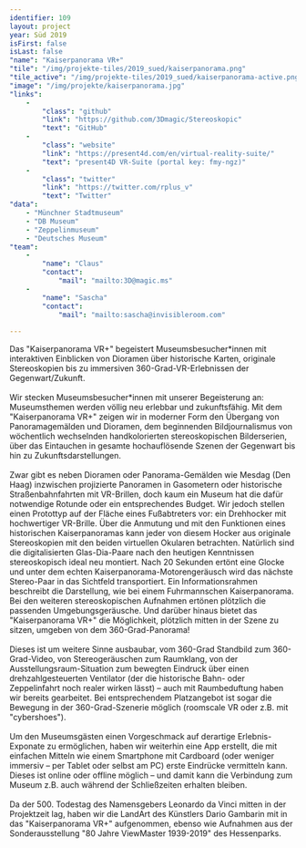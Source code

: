 ```yaml
---
identifier: 109
layout: project
year: Süd 2019
isFirst: false
isLast: false
"name": "Kaiserpanorama VR+"
"tile": "/img/projekte-tiles/2019_sued/kaiserpanorama.png"
"tile_active": "/img/projekte-tiles/2019_sued/kaiserpanorama-active.png"
"image": "/img/projekte/kaiserpanorama.jpg"
"links":
    -
        "class": "github"
        "link": "https://github.com/3Dmagic/Stereoskopic"
        "text": "GitHub"
    -
        "class": "website"
        "link": "https://present4d.com/en/virtual-reality-suite/"
        "text": "present4D VR-Suite (portal key: fmy-ngz)"
    -
        "class": "twitter"
        "link": "https://twitter.com/rplus_v"
        "text": "Twitter"
"data":
    - "Münchner Stadtmuseum"
    - "DB Museum"
    - "Zeppelinmuseum"
    - "Deutsches Museum"
"team":
    -
        "name": "Claus"
        "contact":
            "mail": "mailto:3D@magic.ms"
    -
        "name": "Sascha"
        "contact":
            "mail": "mailto:sascha@invisibleroom.com"
           
---
```

Das "Kaiserpanorama VR+" begeistert Museumsbesucher\*innen mit interaktiven Einblicken von Dioramen über historische Karten, originale Stereoskopien bis zu immersiven 360-Grad-VR-Erlebnissen der Gegenwart/Zukunft.
<br/><br/>
Wir stecken Museumsbesucher\*innen mit unserer Begeisterung an: Museumsthemen werden völlig neu erlebbar und zukunftsfähig. Mit dem "Kaiserpanorama VR+" zeigen wir in moderner Form den Übergang von Panoramagemälden und Dioramen, dem beginnenden Bildjournalismus von wöchentlich wechselnden handkolorierten stereoskopischen Bilderserien, über das Eintauchen in gesamte hochauflösende Szenen der Gegenwart bis hin zu Zukunftsdarstellungen.
<br/><br/>
Zwar gibt es neben Dioramen oder Panorama-Gemälden wie Mesdag (Den Haag) inzwischen projizierte Panoramen in Gasometern oder historische Straßenbahnfahrten mit VR-Brillen, doch kaum ein Museum hat die dafür notwendige Rotunde oder ein entsprechendes Budget. Wir jedoch stellen einen Protottyp auf der Fläche eines Fußabtreters vor: ein Drehhocker mit hochwertiger VR-Brille.
Über die Anmutung und mit den Funktionen eines historischen Kaiserpanoramas kann jeder von diesem Hocker aus originale Stereoskopien mit den beiden virtuellen Okularen betrachten.
Natürlich sind die digitalisierten Glas-Dia-Paare nach den heutigen Kenntnissen stereoskopisch ideal neu montiert. Nach 20 Sekunden ertönt eine Glocke und unter dem echten Kaiserpanorama-Motorengeräusch wird das nächste Stereo-Paar in das Sichtfeld transportiert. Ein Informationsrahmen beschreibt die Darstellung, wie bei einem Fuhrmannschen Kaiserpanorama.
Bei den weiteren stereoskopischen Aufnahmen ertönen plötzlich die passenden Umgebungsgeräusche. Und darüber hinaus bietet das "Kaiserpanorama VR+" die Möglichkeit, plötzlich mitten in der Szene zu sitzen, umgeben von dem 360-Grad-Panorama!
<br/><br/>
Dieses ist um weitere Sinne ausbaubar, vom 360-Grad Standbild zum 360-Grad-Video, von Stereogeräuschen zum Raumklang, von der Ausstellungsraum-Situation zum bewegten Eindruck über einen drehzahlgesteuerten Ventilator (der die historische Bahn- oder Zeppelinfahrt noch realer wirken lässt) – auch mit Raumbeduftung haben wir bereits gearbeitet. Bei entsprechendem Platzangebot ist sogar die Bewegung in der 360-Grad-Szenerie möglich (roomscale VR oder z.B. mit "cybershoes").
<br/><br/>
Um den Museumsgästen einen Vorgeschmack auf derartige Erlebnis-Exponate zu ermöglichen, haben wir weiterhin eine App erstellt, die mit einfachen Mitteln wie einem Smartphone mit Cardboard (oder weniger immersiv – per Tablet oder selbst am PC) erste Eindrücke vermitteln kann. Dieses ist online oder offline möglich – und damit kann die Verbindung zum Museum z.B. auch während der Schließzeiten erhalten bleiben. 
<br/><br/>
Da der 500. Todestag des Namensgebers Leonardo da Vinci mitten in der Projektzeit lag, haben wir die LandArt des Künstlers Dario Gambarin mit in das "Kaiserpanorama VR+" aufgenommen, ebenso wie Aufnahmen aus der Sonderausstellung "80 Jahre ViewMaster 1939-2019" des Hessenparks.
